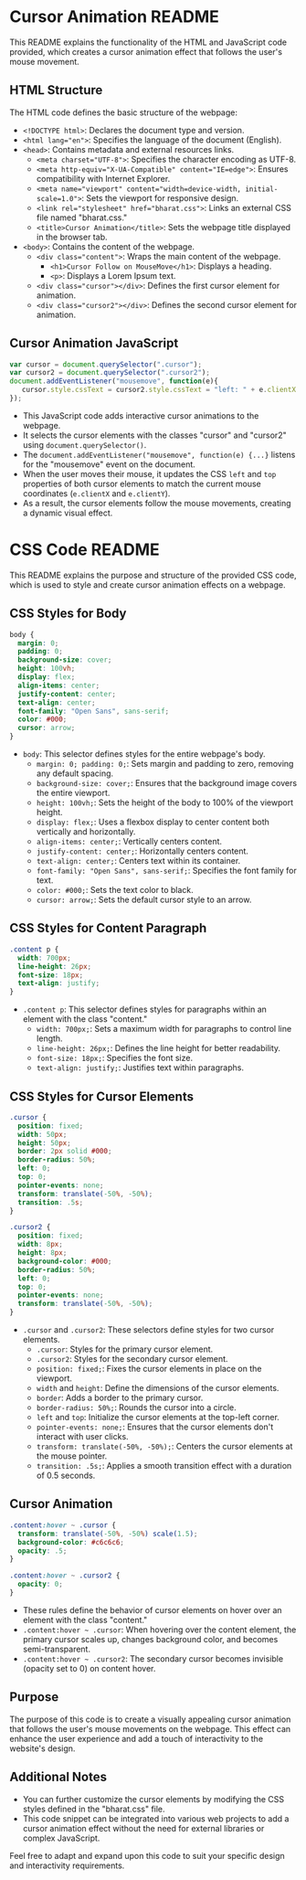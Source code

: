 # Cursor Animation README

This README explains the functionality of the HTML and JavaScript code provided, which creates a cursor animation effect that follows the user's mouse movement.

## HTML Structure

The HTML code defines the basic structure of the webpage:

- `<!DOCTYPE html>`: Declares the document type and version.
- `<html lang="en">`: Specifies the language of the document (English).
- `<head>`: Contains metadata and external resources links.
  - `<meta charset="UTF-8">`: Specifies the character encoding as UTF-8.
  - `<meta http-equiv="X-UA-Compatible" content="IE=edge">`: Ensures compatibility with Internet Explorer.
  - `<meta name="viewport" content="width=device-width, initial-scale=1.0">`: Sets the viewport for responsive design.
  - `<link rel="stylesheet" href="bharat.css">`: Links an external CSS file named "bharat.css."
  - `<title>Cursor Animation</title>`: Sets the webpage title displayed in the browser tab.
- `<body>`: Contains the content of the webpage.
  - `<div class="content">`: Wraps the main content of the webpage.
    - `<h1>Cursor Follow on MouseMove</h1>`: Displays a heading.
    - `<p>`: Displays a Lorem Ipsum text.
  - `<div class="cursor"></div>`: Defines the first cursor element for animation.
  - `<div class="cursor2"></div>`: Defines the second cursor element for animation.

## Cursor Animation JavaScript

```javascript
var cursor = document.querySelector(".cursor");
var cursor2 = document.querySelector(".cursor2");
document.addEventListener("mousemove", function(e){
   cursor.style.cssText = cursor2.style.cssText = "left: " + e.clientX + "px; top: " + e.clientY + "px;";
});
```

- This JavaScript code adds interactive cursor animations to the webpage.
- It selects the cursor elements with the classes "cursor" and "cursor2" using `document.querySelector()`.
- The `document.addEventListener("mousemove", function(e) {...}` listens for the "mousemove" event on the document.
- When the user moves their mouse, it updates the CSS `left` and `top` properties of both cursor elements to match the current mouse coordinates (`e.clientX` and `e.clientY`).
- As a result, the cursor elements follow the mouse movements, creating a dynamic visual effect.

# CSS Code README

This README explains the purpose and structure of the provided CSS code, which is used to style and create cursor animation effects on a webpage.

## CSS Styles for Body

```css
body {
  margin: 0;
  padding: 0;
  background-size: cover;
  height: 100vh;
  display: flex;
  align-items: center;
  justify-content: center;
  text-align: center;
  font-family: "Open Sans", sans-serif;
  color: #000;
  cursor: arrow;
}
```

- `body`: This selector defines styles for the entire webpage's body.
  - `margin: 0; padding: 0;`: Sets margin and padding to zero, removing any default spacing.
  - `background-size: cover;`: Ensures that the background image covers the entire viewport.
  - `height: 100vh;`: Sets the height of the body to 100% of the viewport height.
  - `display: flex;`: Uses a flexbox display to center content both vertically and horizontally.
  - `align-items: center;`: Vertically centers content.
  - `justify-content: center;`: Horizontally centers content.
  - `text-align: center;`: Centers text within its container.
  - `font-family: "Open Sans", sans-serif;`: Specifies the font family for text.
  - `color: #000;`: Sets the text color to black.
  - `cursor: arrow;`: Sets the default cursor style to an arrow.

## CSS Styles for Content Paragraph

```css
.content p {
  width: 700px;
  line-height: 26px;
  font-size: 18px;
  text-align: justify;
}
```

- `.content p`: This selector defines styles for paragraphs within an element with the class "content."
  - `width: 700px;`: Sets a maximum width for paragraphs to control line length.
  - `line-height: 26px;`: Defines the line height for better readability.
  - `font-size: 18px;`: Specifies the font size.
  - `text-align: justify;`: Justifies text within paragraphs.

## CSS Styles for Cursor Elements

```css
.cursor {
  position: fixed;
  width: 50px;
  height: 50px;
  border: 2px solid #000;
  border-radius: 50%;
  left: 0;
  top: 0;
  pointer-events: none;
  transform: translate(-50%, -50%);
  transition: .5s;
}

.cursor2 {
  position: fixed;
  width: 8px;
  height: 8px;
  background-color: #000;
  border-radius: 50%;
  left: 0;
  top: 0;
  pointer-events: none;
  transform: translate(-50%, -50%);
}
```

- `.cursor` and `.cursor2`: These selectors define styles for two cursor elements.
  - `.cursor`: Styles for the primary cursor element.
  - `.cursor2`: Styles for the secondary cursor element.
  - `position: fixed;`: Fixes the cursor elements in place on the viewport.
  - `width` and `height`: Define the dimensions of the cursor elements.
  - `border`: Adds a border to the primary cursor.
  - `border-radius: 50%;`: Rounds the cursor into a circle.
  - `left` and `top`: Initialize the cursor elements at the top-left corner.
  - `pointer-events: none;`: Ensures that the cursor elements don't interact with user clicks.
  - `transform: translate(-50%, -50%);`: Centers the cursor elements at the mouse pointer.
  - `transition: .5s;`: Applies a smooth transition effect with a duration of 0.5 seconds.

## Cursor Animation

```css
.content:hover ~ .cursor {
  transform: translate(-50%, -50%) scale(1.5);
  background-color: #c6c6c6;
  opacity: .5;
}

.content:hover ~ .cursor2 {
  opacity: 0;
}
```

- These rules define the behavior of cursor elements on hover over an element with the class "content."
- `.content:hover ~ .cursor`: When hovering over the content element, the primary cursor scales up, changes background color, and becomes semi-transparent.
- `.content:hover ~ .cursor2`: The secondary cursor becomes invisible (opacity set to 0) on content hover.


## Purpose

The purpose of this code is to create a visually appealing cursor animation that follows the user's mouse movements on the webpage. This effect can enhance the user experience and add a touch of interactivity to the website's design.

## Additional Notes

- You can further customize the cursor elements by modifying the CSS styles defined in the "bharat.css" file.
- This code snippet can be integrated into various web projects to add a cursor animation effect without the need for external libraries or complex JavaScript.

Feel free to adapt and expand upon this code to suit your specific design and interactivity requirements.
